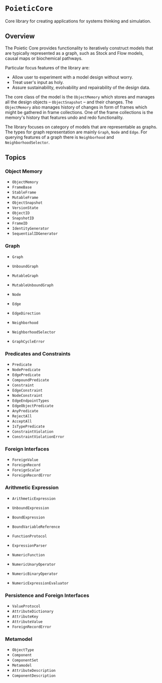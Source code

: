 # ``PoieticCore``

Core library for creating applications for systems thinking and simulation.

## Overview

The Poietic Core provides functionality to iteratively construct models that
are typically represented as a graph, such as Stock and Flow models,
causal maps or biochemical pathways.

Particular focus features of the library are:

- Allow user to experiment with a model design without worry.
- Treat user's input as holy.
- Assure sustainability, evolvability and repairability of the design data.

The core class of the model is the ``ObjectMemory`` which stores and manages
all the design objects – ``ObjectSnapshot`` – and their changes. The ``ObjectMemory`` also manages
history of changes in form of frames which might be gathered in frame
collections. One of the frame collections is the memory's history that
features undo and redo functionality.

The library focuses on category of models that are representable as graphs.
The types for graph representation are mainly ``Graph``, ``Node`` and ``Edge``.
For querying features of a graph there is ``Neighborhood`` and
``NeighborhoodSelector``.


## Topics

### Object Memory

- ``ObjectMemory``
- ``FrameBase``
- ``StableFrame``
- ``MutableFrame``
- ``ObjectSnapshot``
- ``VersionState``
- ``ObjectID``
- ``SnapshotID``
- ``FrameID``
- ``IdentityGenerator``
- ``SequentialIDGenerator``

### Graph

- ``Graph``
- ``UnboundGraph``
- ``MutableGraph``
- ``MutableUnboundGraph``

- ``Node``
- ``Edge``
- ``EdgeDirection``

- ``Neighborhood``
- ``NeighborhoodSelector``

- ``GraphCycleError``

### Predicates and Constraints

- ``Predicate``
- ``NodePredicate``
- ``EdgePredicate``
- ``CompoundPredicate``
- ``Constraint``
- ``EdgeConstraint``
- ``NodeConstraint``
- ``EdgeEndpointTypes``
- ``EdgeObjectPredicate``
- ``AnyPredicate``
- ``RejectAll``
- ``AcceptAll``
- ``IsTypePredicate``
- ``ConstraintViolation``
- ``ConstraintViolationError``

### Foreign Interfaces

- ``ForeignValue``
- ``ForeignRecord``
- ``ForeignScalar``
- ``ForeignRecordError``

### Arithmetic Expression

- ``ArithmeticExpression``
- ``UnboundExpression``
- ``BoundExpression``
- ``BoundVariableReference``


- ``FunctionProtocol``
- ``ExpressionParser``
- ``NumericFunction``
- ``NumericUnaryOperator``
- ``NumericBinaryOperator``
- ``NumericExpressionEvaluator``


### Persistence and Foreign Interfaces

- ``ValueProtocol``
- ``AttributeDictionary``
- ``AttributeKey``
- ``AttributeValue``
- ``ForeignRecordError``

### Metamodel

- ``ObjectType``
- ``Component``
- ``ComponentSet``
- ``Metamodel``
- ``AttributeDescription``
- ``ComponentDescription``
